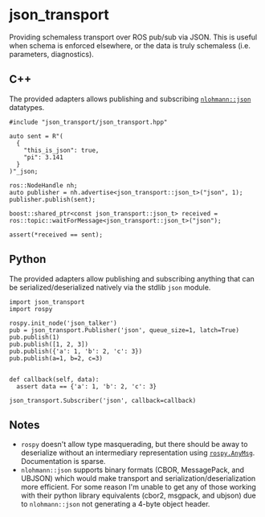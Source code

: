 # json_transport

Providing schemaless transport over ROS pub/sub via JSON. This is useful when schema is enforced elsewhere, or the data is truly schemaless (i.e. parameters, diagnostics).

## C++

The provided adapters allows publishing and subscribing [`nlohmann::json`](https://github.com/nlohmann/json) datatypes.

```
#include "json_transport/json_transport.hpp"

auto sent = R"(
  {
    "this_is_json": true,
    "pi": 3.141
  }
)"_json;

ros::NodeHandle nh;
auto publisher = nh.advertise<json_transport::json_t>("json", 1);
publisher.publish(sent);

boost::shared_ptr<const json_transport::json_t> received = ros::topic::waitForMessage<json_transport::json_t>("json");

assert(*received == sent);
```

## Python

The provided adapters allow publishing and subscribing anything that can be serialized/deserialized natively via the stdlib `json` module.

```
import json_transport
import rospy

rospy.init_node('json_talker')
pub = json_transport.Publisher('json', queue_size=1, latch=True)
pub.publish(1)
pub.publish([1, 2, 3])
pub.publish({'a': 1, 'b': 2, 'c': 3})
pub.publish(a=1, b=2, c=3)


def callback(self, data):
  assert data == {'a': 1, 'b': 2, 'c': 3}

json_transport.Subscriber('json', callback=callback)
```

## Notes

- `rospy` doesn't allow type masquerading, but there should be away to deserialize without an intermediary representation using [`rospy.AnyMsg`](http://docs.ros.org/api/rospy/html/rospy.msg.AnyMsg-class.html). Documentation is sparse.
- `nlohmann::json` supports binary formats (CBOR, MessagePack, and UBJSON) which would make transport and serialization/deserialization more efficient. For some reason I'm unable to get any of those working with their python library equivalents (cbor2, msgpack, and ubjson) due to `nlohmann::json` not generating a 4-byte object header.
